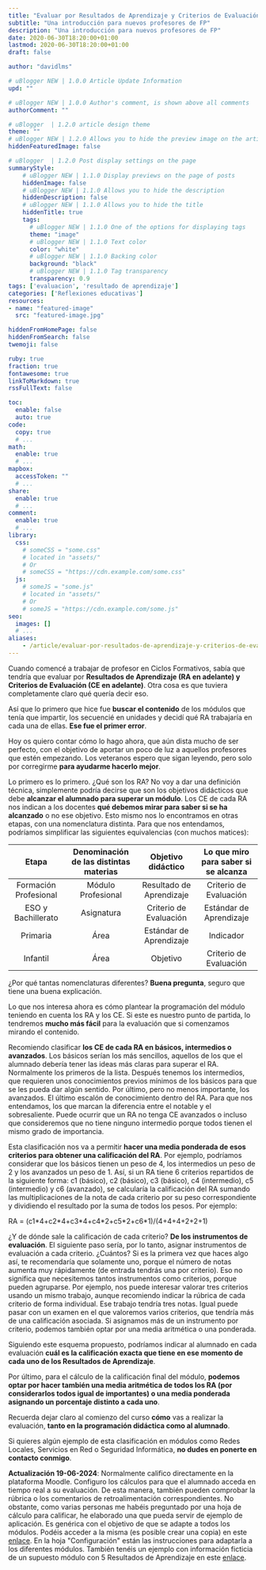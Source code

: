 ```yaml
---
title: "Evaluar por Resultados de Aprendizaje y Criterios de Evaluación sin morir en el intento"
subtitle: "Una introducción para nuevos profesores de FP"
description: "Una introducción para nuevos profesores de FP"
date: 2020-06-30T18:20:00+01:00
lastmod: 2020-06-30T18:20:00+01:00
draft: false

author: "davidlms"

# uBlogger NEW | 1.0.0 Article Update Information
upd: ""

# uBlogger NEW | 1.0.0 Author's comment, is shown above all comments
authorComment: ""

# uBlogger  | 1.2.0 article design theme
theme: ""
# uBlogger NEW | 1.2.0 Allows you to hide the preview image on the article page
hiddenFeaturedImage: false

# uBlogger  | 1.2.0 Post display settings on the page
summaryStyle:
    # uBlogger NEW | 1.1.0 Display previews on the page of posts
    hiddenImage: false
    # uBlogger NEW | 1.1.0 Allows you to hide the description
    hiddenDescription: false
    # uBlogger NEW | 1.1.0 Allows you to hide the title
    hiddenTitle: true
    tags:
      # uBlogger NEW | 1.1.0 One of the options for displaying tags
      theme: "image"
      # uBlogger NEW | 1.1.0 Text color
      color: "white"
      # uBlogger NEW | 1.1.0 Backing color
      background: "black"
      # uBlogger NEW | 1.1.0 Tag transparency
      transparency: 0.9
tags: ['evaluacion', 'resultado de aprendizaje']
categories: ['Reflexiones educativas']
resources:
- name: "featured-image"
  src: "featured-image.jpg"

hiddenFromHomePage: false
hiddenFromSearch: false
twemoji: false

ruby: true
fraction: true
fontawesome: true
linkToMarkdown: true
rssFullText: false

toc:
  enable: false
  auto: true
code:
  copy: true
  # ...
math:
  enable: true
  # ...
mapbox:
  accessToken: ""
  # ...
share:
  enable: true
  # ...
comment:
  enable: true
  # ...
library:
  css:
    # someCSS = "some.css"
    # located in "assets/"
    # Or
    # someCSS = "https://cdn.example.com/some.css"
  js:
    # someJS = "some.js"
    # located in "assets/"
    # Or
    # someJS = "https://cdn.example.com/some.js"
seo:
  images: []
  # ...
aliases:
    - /article/evaluar-por-resultados-de-aprendizaje-y-criterios-de-evaluación-sin-morir-en-el-intento/
---
```


Cuando comencé a trabajar de profesor en Ciclos Formativos, sabía que tendría que evaluar por **Resultados de Aprendizaje (RA en adelante) y Criterios de Evaluación (CE en adelante)**. Otra cosa es que tuviera completamente claro qué quería decir eso.

Así que lo primero que hice fue **buscar el contenido** de los módulos que tenía que impartir, los secuencié en unidades y decidí qué RA trabajaría en cada una de ellas. **Ese fue el primer error**.

Hoy os quiero contar cómo lo hago ahora, que aún dista mucho de ser perfecto, con el objetivo de aportar un poco de luz a aquellos profesores que estén empezando. Los veteranos espero que sigan leyendo, pero solo por corregirme **para ayudarme hacerlo mejor**.

Lo primero es lo primero. ¿Qué son los RA? No voy a dar una definición técnica, simplemente podría decirse que son los objetivos didácticos que debe **alcanzar el alumnado para superar un módulo**. Los CE de cada RA nos indican a los docentes **qué debemos mirar para saber si se ha alcanzado** o no ese objetivo. Esto mismo nos lo encontramos en otras etapas, con una nomenclatura distinta. Para que nos entendamos, podríamos simplificar las siguientes equivalencias (con muchos matices):

| Etapa| Denominación de las distintas materias | Objetivo didáctico | Lo que miro para saber si se alcanza |
|:------:|:------:|:------:|:-------:|
| Formación Profesional | Módulo Profesional | Resultado de Aprendizaje | Criterio de Evaluación |
| ESO y Bachillerato | Asignatura | Criterio de Evaluación | Estándar de Aprendizaje |
| Primaria | Área | Estándar de Aprendizaje | Indicador |
| Infantil | Área | Objetivo | Criterio de Evaluación |

¿Por qué tantas nomenclaturas diferentes? **Buena pregunta**, seguro que tiene una buena explicación.

Lo que nos interesa ahora es cómo plantear la programación del módulo teniendo en cuenta los RA y los CE. Si este es nuestro punto de partida, lo tendremos **mucho más fácil** para la evaluación que si comenzamos mirando el contenido.

Recomiendo clasificar **los CE de cada RA en básicos, intermedios o avanzados**. Los básicos serían los más sencillos, aquellos de los que el alumnado debería tener las ideas más claras para superar el RA. Normalmente los primeros de la lista. Después tenemos los intermedios, que requieren unos conocimientos previos mínimos de los básicos para que se les pueda dar algún sentido. Por último, pero no menos importante, los avanzados. El último escalón de conocimiento dentro del RA. Para que nos entendamos, los que marcan la diferencia entre el notable y el sobresaliente. Puede ocurrir que un RA no tenga CE avanzados o incluso que consideremos que no tiene ninguno intermedio porque todos tienen el mismo grado de importancia.

Esta clasificación nos va a permitir **hacer una media ponderada de esos criterios para obtener una calificación del RA**. Por ejemplo, podríamos considerar que los básicos tienen un peso de 4, los intermedios un peso de 2 y los avanzados un peso de 1. Así, si un RA tiene 6 criterios repartidos de la siguiente forma: c1 (básico), c2 (básico), c3 (básico), c4 (intermedio), c5 (intermedio) y c6 (avanzado), se calcularía la calificación del RA sumando las multiplicaciones de la nota de cada criterio por su peso correspondiente y dividiendo el resultado por la suma de todos los pesos. Por ejemplo:

RA = (c1\*4+c2\*4+c3\*4+c4\*2+c5\*2+c6\*1)/(4+4+4+2+2+1)

¿Y de dónde sale la calificación de cada criterio? **De los instrumentos de evaluación**. El siguiente paso sería, por lo tanto, asignar instrumentos de evaluación a cada criterio. ¿Cuántos? Si es la primera vez que haces algo así, te recomendaría que solamente uno, porque el número de notas aumenta muy rápidamente (de entrada tendrás una por criterio). Eso no significa que necesitemos tantos instrumentos como criterios, porque pueden agruparse. Por ejemplo, nos puede interesar valorar tres criterios usando un mismo trabajo, aunque recomiendo indicar la rúbrica de cada criterio de forma individual. Ese trabajo tendría tres notas. Igual puede pasar con un examen en el que valoremos varios criterios, que tendría más de una calificación asociada. Si asignamos más de un instrumento por criterio, podemos también optar por una media aritmética o una ponderada.

Siguiendo este esquema propuesto, podríamos indicar al alumnado en cada evaluación **cuál es la calificación exacta que tiene en ese momento de cada uno de los Resultados de Aprendizaje**.

Por último, para el cálculo de la calificación final del módulo, **podemos optar por hacer también una media aritmética de todos los RA (por considerarlos todos igual de importantes) o una media ponderada asignando un porcentaje distinto a cada uno**.

Recuerda dejar claro al comienzo del curso **cómo** vas a realizar la evaluación, **tanto en la programación didáctica como al alumnado**.

Si quieres algún ejemplo de esta clasificación en módulos como Redes Locales, Servicios en Red o Seguridad Informática, **no dudes en ponerte en contacto conmigo**.

**Actualización 19-06-2024**: Normalmente califico directamente en la plataforma Moodle. Configuro los cálculos para que el alumnado acceda en tiempo real a su evaluación. De esta manera, también pueden comprobar la rúbrica o los comentarios de retroalimentación correspondientes. No obstante, como varias personas me habéis preguntado por una hoja de cálculo para calificar, he elaborado una que pueda servir de ejemplo de aplicación. Es genérica con el objetivo de que se adapte a todos los módulos. Podéis acceder a la misma (es posible crear una copia) en este [enlace](https://docs.google.com/spreadsheets/d/1sW635wsGZpr09L6WKeCtdmMvHlDMz1zH25XTZIS-wP4/edit?usp=sharing). En la hoja "Configuración" están las instrucciones para adaptarla a los diferentes módulos. También tenéis un ejemplo con información ficticia de un supuesto módulo con 5 Resultados de Aprendizaje en este [enlace](https://docs.google.com/spreadsheets/d/1U_psnaU5kE8ozvkt7WRg3qosThQH7ja00hW5HrjHAZY/edit?usp=sharing).